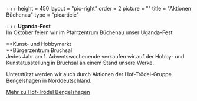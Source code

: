 +++
height = 450
layout = "pic-right"
order = 2
picture = ""
title = "Aktionen Büchenau"
type = "picarticle"

+++
**Uganda-Fest**  
Im Oktober feiern wir im Pfarrzentrum Büchenau unser Uganda-Fest

\**Kunst- und Hobbymarkt  
\**Bürgerzentrum Bruchsal  
Jedes Jahr am 1. Adventswochenende verkaufen wir auf der Hobby- und Kunstatusstellung in Bruchsal an einem Stand unsere Werke.

Unterstützt werden wir auch durch Aktionen der Hof-Trödel-Gruppe Bengelshagen in Norddeutschland.

[Mehr zu Hof-Trödel Bengelshagen]()